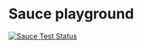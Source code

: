 # Sauce playground

[![Sauce Test Status](https://saucelabs.com/browser-matrix/mk0x9.svg)](https://saucelabs.com/u/mk0x9)
